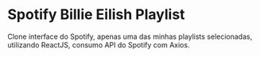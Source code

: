 # Spotify Billie Eilish Playlist
Clone interface do Spotify, apenas uma das minhas playlists selecionadas, utilizando ReactJS, consumo API do Spotify com Axios.
